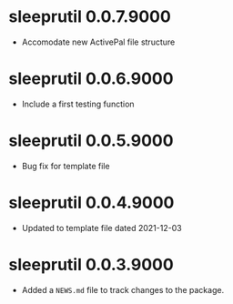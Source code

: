 # sleeprutil 0.0.7.9000

* Accomodate new ActivePal file structure

# sleeprutil 0.0.6.9000

* Include a first testing function

# sleeprutil 0.0.5.9000

* Bug fix for template file


# sleeprutil 0.0.4.9000

* Updated to template file dated 2021-12-03


# sleeprutil 0.0.3.9000

* Added a `NEWS.md` file to track changes to the package.

